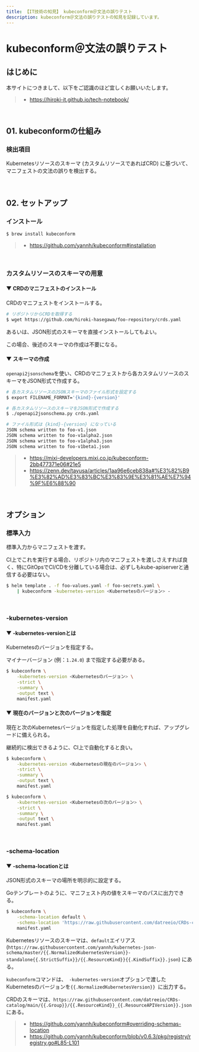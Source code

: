 ```yaml
---
title: 【IT技術の知見】 kubeconform＠文法の誤りテスト
description: kubeconform＠文法の誤りテストの知見を記録しています。
---
```


# kubeconform＠文法の誤りテスト

## はじめに

本サイトにつきまして、以下をご認識のほど宜しくお願いいたします。

> - https://hiroki-it.github.io/tech-notebook/

<br>

## 01. kubeconformの仕組み

### 検出項目

Kubernetesリソースのスキーマ (カスタムリソースであればCRD) に基づいて、マニフェストの文法の誤りを検出する。

<br>

## 02. セットアップ

### インストール

```bash
$ brew install kubeconform
```

> - https://github.com/yannh/kubeconform#installation

<br>

### カスタムリソースのスキーマの用意

#### ▼ CRDのマニフェストのインストール

CRDのマニフェストをインストールする。

```bash
# リポジトリからCRDを取得する
$ wget https://github.com/hiroki-hasegawa/foo-repository/crds.yaml
```

あるいは、JSON形式のスキーマを直接インストールしてもよい。

この場合、後述のスキーマの作成は不要になる。

#### ▼ スキーマの作成

`openapi2jsonschema`を使い、CRDのマニフェストから各カスタムリソースのスキーマをJSON形式で作成する。

```bash
# 各カスタムリソースのJSONスキーマのファイル形式を設定する
$ export FILENAME_FORMAT='{kind}-{version}'

# 各カスタムリソースのスキーマをJSON形式で作成する
$ ./openapi2jsonschema.py crds.yaml

# ファイル形式は {kind}-{version} になっている
JSON schema written to foo-v1.json
JSON schema written to foo-v1alpha2.json
JSON schema written to foo-v1alpha3.json
JSON schema written to foo-v1beta1.json
```

> - https://mixi-developers.mixi.co.jp/kubeconform-2bb477371e06#21e5
> - https://zenn.dev/tayusa/articles/1aa96e6ceb838a#%E3%82%B9%E3%82%AD%E3%83%BC%E3%83%9E%E3%81%AE%E7%94%9F%E6%88%90

<br>

## オプション

### 標準入力

標準入力からマニフェストを渡す。

CI上でこれを実行する場合、リポジトリ内のマニフェストを渡しさえすれば良く、特にGitOpsでCI/CDを分離している場合は、必ずしもkube-apiserverと通信する必要はない。

```bash
$ helm template . -f foo-values.yaml -f foo-secrets.yaml \
    | kubeconform -kubernetes-version <Kubernetesのバージョン> -
```

<br>

### -kubernetes-version

#### ▼ -kubernetes-versionとは

Kubernetesのバージョンを指定する。

マイナーバージョン (例：`1.24.0`) まで指定する必要がある。

```bash
$ kubeconform \
    -kubernetes-version <Kubernetesのバージョン> \
    -strict \
    -summary \
    -output text \
    manifest.yaml
```

#### ▼ 現在のバージョンと次のバージョンを指定

現在と次のKubernetesバージョンを指定した処理を自動化すれば、アップグレードに備えられる。

継続的に検出できるように、CI上で自動化すると良い。

```bash
$ kubeconform \
    -kubernetes-version <Kubernetesの現在のバージョン> \
    -strict \
    -summary \
    -output text \
    manifest.yaml

$ kubeconform \
    -kubernetes-version <Kubernetesの次のバージョン> \
    -strict \
    -summary \
    -output text \
    manifest.yaml
```

<br>

### -schema-location

#### ▼ -schema-locationとは

JSON形式のスキーマの場所を明示的に設定する。

Goテンプレートのように、マニフェスト内の値をスキーマのパスに出力できる。

```bash
$ kubeconform \
    -schema-location default \
    -schema-location 'https://raw.githubusercontent.com/datreeio/CRDs-catalog/main/{{ .Group }}/{{ .ResourceKind }}_{{ .ResourceAPIVersion }}.json' \
    manifest.yaml
```

Kubernetesリソースのスキーマは、`default`エイリアス (`https://raw.githubusercontent.com/yannh/kubernetes-json-schema/master/{{.NormalizedKubernetesVersion}}-standalone{{.StrictSuffix}}/{{.ResourceKind}}{{.KindSuffix}}.json`) にある。

`kubeconform`コマンドは、` -kubernetes-version`オプションで渡したKubernetesのバージョンを`{{.NormalizedKubernetesVersion}} `に出力する。

CRDのスキーマは、`https://raw.githubusercontent.com/datreeio/CRDs-catalog/main/{{.Group}}/{{.ResourceKind}}_{{.ResourceAPIVersion}}.json` にある。

> - https://github.com/yannh/kubeconform#overriding-schemas-location
> - https://github.com/yannh/kubeconform/blob/v0.6.3/pkg/registry/registry.go#L85-L101

<br>
